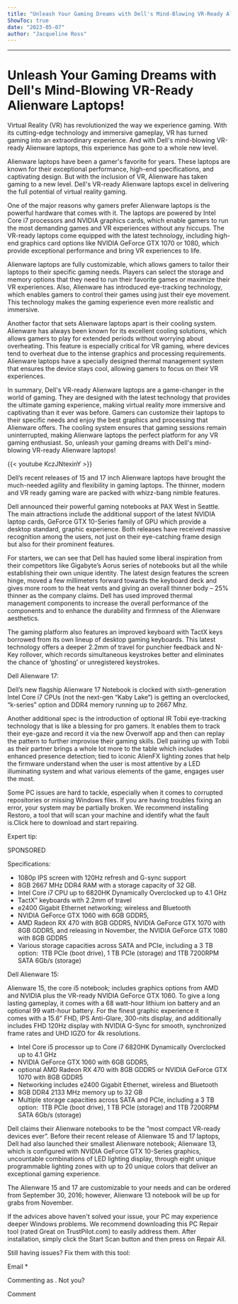 ```yaml
---
title: "Unleash Your Gaming Dreams with Dell's Mind-Blowing VR-Ready Alienware Laptops!"
ShowToc: true 
date: "2023-05-07"
author: "Jacqueline Ross"
---
```

*****
# Unleash Your Gaming Dreams with Dell's Mind-Blowing VR-Ready Alienware Laptops!

Virtual Reality (VR) has revolutionized the way we experience gaming. With its cutting-edge technology and immersive gameplay, VR has turned gaming into an extraordinary experience. And with Dell's mind-blowing VR-ready Alienware laptops, this experience has gone to a whole new level.

Alienware laptops have been a gamer's favorite for years. These laptops are known for their exceptional performance, high-end specifications, and captivating design. But with the inclusion of VR, Alienware has taken gaming to a new level. Dell's VR-ready Alienware laptops excel in delivering the full potential of virtual reality gaming.

One of the major reasons why gamers prefer Alienware laptops is the powerful hardware that comes with it. The laptops are powered by Intel Core i7 processors and NVIDIA graphics cards, which enable gamers to run the most demanding games and VR experiences without any hiccups. The VR-ready laptops come equipped with the latest technology, including high-end graphics card options like NVIDIA GeForce GTX 1070 or 1080, which provide exceptional performance and bring VR experiences to life.

Alienware laptops are fully customizable, which allows gamers to tailor their laptops to their specific gaming needs. Players can select the storage and memory options that they need to run their favorite games or maximize their VR experiences. Also, Alienware has introduced eye-tracking technology, which enables gamers to control their games using just their eye movement. This technology makes the gaming experience even more realistic and immersive.

Another factor that sets Alienware laptops apart is their cooling system. Alienware has always been known for its excellent cooling solutions, which allows gamers to play for extended periods without worrying about overheating. This feature is especially critical for VR gaming, where devices tend to overheat due to the intense graphics and processing requirements. Alienware laptops have a specially designed thermal management system that ensures the device stays cool, allowing gamers to focus on their VR experiences.

In summary, Dell's VR-ready Alienware laptops are a game-changer in the world of gaming. They are designed with the latest technology that provides the ultimate gaming experience, making virtual reality more immersive and captivating than it ever was before. Gamers can customize their laptops to their specific needs and enjoy the best graphics and processing that Alienware offers. The cooling system ensures that gaming sessions remain uninterrupted, making Alienware laptops the perfect platform for any VR gaming enthusiast. So, unleash your gaming dreams with Dell's mind-blowing VR-ready Alienware laptops!

{{< youtube KczJNtexinY >}} 



Dell’s recent releases of 15 and 17 inch Alienware laptops have brought the much-needed agility and flexibility in gaming laptops. The thinner, modern and VR ready gaming ware are packed with whizz-bang nimble features.
 
Dell announced their powerful gaming notebooks at PAX West in Seattle. The main attractions include the additional support of the latest NVIDIA laptop cards, GeForce GTX 10-Series family of GPU which provide a desktop standard, graphic experience. Both releases have received massive recognition among the users, not just on their eye-catching frame design but also for their prominent features.
 
For starters, we can see that Dell has hauled some liberal inspiration from their competitors like Gigabyte’s Aorus series of notebooks but all the while establishing their own unique identity. The latest design features the screen hinge, moved a few millimeters forward towards the keyboard deck and gives more room to the heat vents and giving an overall thinner body – 25% thinner as the company claims. Dell has used improved thermal management components to increase the overall performance of the components and to enhance the durability and firmness of the Alienware aesthetics.
 
The gaming platform also features an improved keyboard with TactX keys borrowed from its own lineup of desktop gaming keyboards. This latest technology offers a deeper 2.2mm of travel for punchier feedback and N-Key rollover, which records simultaneous keystrokes better and eliminates the chance of ‘ghosting’ or unregistered keystrokes.
 
Dell Alienware 17:
 
Dell’s new flagship Alienware 17 Notebook is clocked with sixth-generation Intel Core i7 CPUs (not the next-gen “Kaby Lake“) is getting an overclocked, “k-series” option and DDR4 memory running up to 2667 Mhz.
 
Another additional spec is the introduction of optional IR Tobii eye-tracking technology that is like a blessing for pro gamers. It enables them to track their eye-gaze and record it via the new Overwolf app and then can replay the pattern to further improvise their gaming skills. Dell pairing up with Tobii as their partner brings a whole lot more to the table which includes enhanced presence detection; tied to iconic AlienFX lighting zones that help the firmware understand when the user is most attentive by a LED illuminating system and what various elements of the game, engages user the most.
 
Some PC issues are hard to tackle, especially when it comes to corrupted repositories or missing Windows files. If you are having troubles fixing an error, your system may be partially broken. We recommend installing Restoro, a tool that will scan your machine and identify what the fault is.Click here to download and start repairing.
 
Expert tip:
 
SPONSORED
 
Specifications:
 
- 1080p IPS screen with 120Hz refresh and G-sync support
 - 8GB 2667 MHz DDR4 RAM with a storage capacity of 32 GB.
 - Intel Core i7 CPU up to 6820HK Dynamically Overclocked up to 4.1 GHz
 - TactX” keyboards with 2.2mm of travel
 - e2400 Gigabit Ethernet networking; wireless and Bluetooth
 - NVIDIA GeForce GTX 1060 with 6GB GDDR5,
 - AMD Radeon RX 470 with 8GB GDDR5, NVIDIA GeForce GTX 1070 with 8GB GDDR5, and releasing in November, the NVIDIA GeForce GTX 1080 with 8GB GDDR5
 - Various storage capacities across SATA and PCIe, including a 3 TB option:  1TB PCIe (boot drive), 1 TB PCIe (storage) and 1TB 7200RPM SATA 6Gb/s (storage)

 
Dell Alienware 15:
 
Alienware 15, the core i5 notebook; includes graphics options from AMD and NVIDIA plus the VR-ready NVIDIA GeForce GTX 1060. To give a long lasting gameplay, it comes with a 68 watt-hour lithium ion battery and an optional 99 watt-hour battery. For the finest graphic experience it comes with a 15.6” FHD, IPS Anti-Glare, 300-nits display, and additionally includes FHD 120Hz display with NVIDIA G-Sync for smooth, synchronized frame rates and UHD IGZO for 4k resolutions.
 
- Intel Core i5 processor up to Core i7 6820HK Dynamically Overclocked up to 4.1 GHz
 - NVIDIA GeForce GTX 1060 with 6GB GDDR5,
 - optional AMD Radeon RX 470 with 8GB GDDR5 or NVIDIA GeForce GTX 1070 with 8GB GDDR5
 - Networking includes e2400 Gigabit Ethernet, wireless and Bluetooth
 - 8GB DDR4 2133 MHz memory up to 32 GB
 - Multiple storage capacities across SATA and PCIe, including a 3 TB option:  1TB PCIe (boot drive), 1 TB PCIe (storage) and 1TB 7200RPM SATA 6Gb/s (storage)

 
Dell claims their Alienware notebooks to be the ”most compact VR-ready devices ever”. Before their recent release of Alienware 15 and 17 laptops, Dell had also launched their smallest Alienware notebook; Alienware 13, which is configured with NVIDIA GeForce GTX 10-Series graphics, uncountable combinations of LED lighting display, through eight unique programmable lighting zones with up to 20 unique colors that deliver an exceptional gaming experience.
 
The Alienware 15 and 17 are customizable to your needs and can be ordered from September 30, 2016; however, Alienware 13 notebook will be up for grabs from November.
 

 
If the advices above haven't solved your issue, your PC may experience deeper Windows problems. We recommend downloading this PC Repair tool (rated Great on TrustPilot.com) to easily address them. After installation, simply click the Start Scan button and then press on Repair All.
 
Still having issues? Fix them with this tool:
 
Email * 
 

Commenting as .
Not you?

 
Comment 





